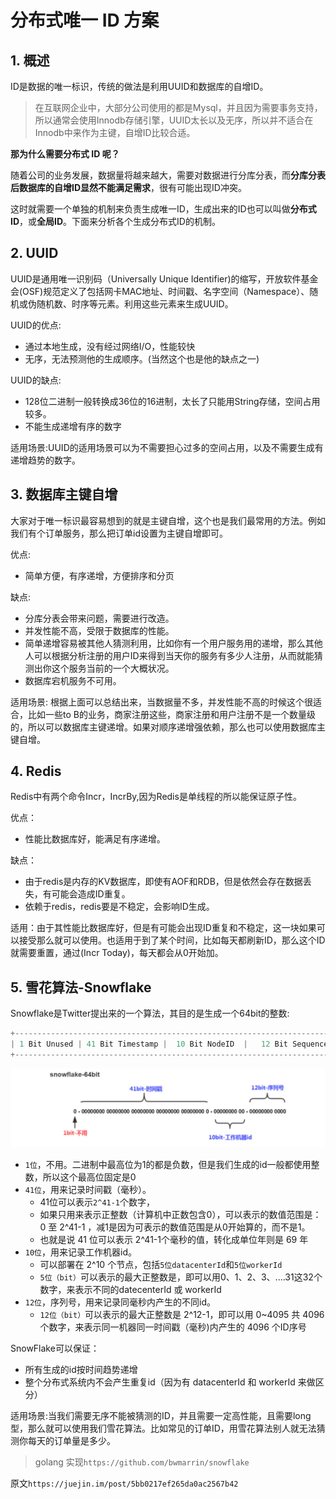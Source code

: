 # 分布式唯一 ID 方案

## 1. 概述

ID是数据的唯一标识，传统的做法是利用UUID和数据库的自增ID。

> 在互联网企业中，大部分公司使用的都是Mysql，并且因为需要事务支持，所以通常会使用Innodb存储引擎，UUID太长以及无序，所以并不适合在Innodb中来作为主键，自增ID比较合适。

**那为什么需要分布式 ID 呢？**

随着公司的业务发展，数据量将越来越大，需要对数据进行分库分表，而**分库分表后数据库的自增ID显然不能满足需求**，很有可能出现ID冲突。

这时就需要一个单独的机制来负责生成唯一ID，生成出来的ID也可以叫做**分布式ID**，或**全局ID**。下面来分析各个生成分布式ID的机制。



## 2. UUID

UUID是通用唯一识别码（Universally Unique Identifier)的缩写，开放软件基金会(OSF)规范定义了包括网卡MAC地址、时间戳、名字空间（Namespace）、随机或伪随机数、时序等元素。利用这些元素来生成UUID。



UUID的优点:

* 通过本地生成，没有经过网络I/O，性能较快
* 无序，无法预测他的生成顺序。(当然这个也是他的缺点之一)

UUID的缺点:

* 128位二进制一般转换成36位的16进制，太长了只能用String存储，空间占用较多。
* 不能生成递增有序的数字

适用场景:UUID的适用场景可以为不需要担心过多的空间占用，以及不需要生成有递增趋势的数字。



## 3. 数据库主键自增

大家对于唯一标识最容易想到的就是主键自增，这个也是我们最常用的方法。例如我们有个订单服务，那么把订单id设置为主键自增即可。

优点:

- 简单方便，有序递增，方便排序和分页

缺点:

- 分库分表会带来问题，需要进行改造。
- 并发性能不高，受限于数据库的性能。
- 简单递增容易被其他人猜测利用，比如你有一个用户服务用的递增，那么其他人可以根据分析注册的用户ID来得到当天你的服务有多少人注册，从而就能猜测出你这个服务当前的一个大概状况。
- 数据库宕机服务不可用。

适用场景: 根据上面可以总结出来，当数据量不多，并发性能不高的时候这个很适合，比如一些to B的业务，商家注册这些，商家注册和用户注册不是一个数量级的，所以可以数据库主键递增。如果对顺序递增强依赖，那么也可以使用数据库主键自增。



## 4. Redis

Redis中有两个命令Incr，IncrBy,因为Redis是单线程的所以能保证原子性。

优点：

- 性能比数据库好，能满足有序递增。

缺点：

- 由于redis是内存的KV数据库，即使有AOF和RDB，但是依然会存在数据丢失，有可能会造成ID重复。
- 依赖于redis，redis要是不稳定，会影响ID生成。

适用：由于其性能比数据库好，但是有可能会出现ID重复和不稳定，这一块如果可以接受那么就可以使用。也适用于到了某个时间，比如每天都刷新ID，那么这个ID就需要重置，通过(Incr Today)，每天都会从0开始加。



## 5. 雪花算法-Snowflake

Snowflake是Twitter提出来的一个算法，其目的是生成一个64bit的整数:

```go
+--------------------------------------------------------------------------+
| 1 Bit Unused | 41 Bit Timestamp |  10 Bit NodeID  |   12 Bit Sequence ID |
+--------------------------------------------------------------------------+
```



![snowflake](images/snowflake.png)



* `1位`，不用。二进制中最高位为1的都是负数，但是我们生成的id一般都使用整数，所以这个最高位固定是0
* `41位`，用来记录时间戳（毫秒）。
  - 41位可以表示`2^41-1`个数字，
  - 如果只用来表示正整数（计算机中正数包含0），可以表示的数值范围是：0 至 2^41-1 ，减1是因为可表示的数值范围是从0开始算的，而不是1。
  - 也就是说 41 位可以表示 2^41-1个毫秒的值，转化成单位年则是 69 年
* `10位`，用来记录工作机器id。
  - 可以部署在 2^10 个节点，包括`5位datacenterId`和`5位workerId`
  - `5位（bit）`可以表示的最大正整数是，即可以用0、1、2、3、....31这32个数字，来表示不同的datecenterId 或 workerId
* `12位`，序列号，用来记录同毫秒内产生的不同id。
  - `12位（bit）`可以表示的最大正整数是 2^12-1，即可以用 0~4095 共 4096 个数字，来表示同一机器同一时间戳（毫秒)内产生的 4096 个ID序号



SnowFlake可以保证：

- 所有生成的id按时间趋势递增
- 整个分布式系统内不会产生重复id（因为有 datacenterId 和 workerId 来做区分）



适用场景:当我们需要无序不能被猜测的ID，并且需要一定高性能，且需要long型，那么就可以使用我们雪花算法。比如常见的订单ID，用雪花算法别人就无法猜测你每天的订单量是多少。



> golang 实现`https://github.com/bwmarrin/snowflake`



原文`https://juejin.im/post/5bb0217ef265da0ac2567b42`